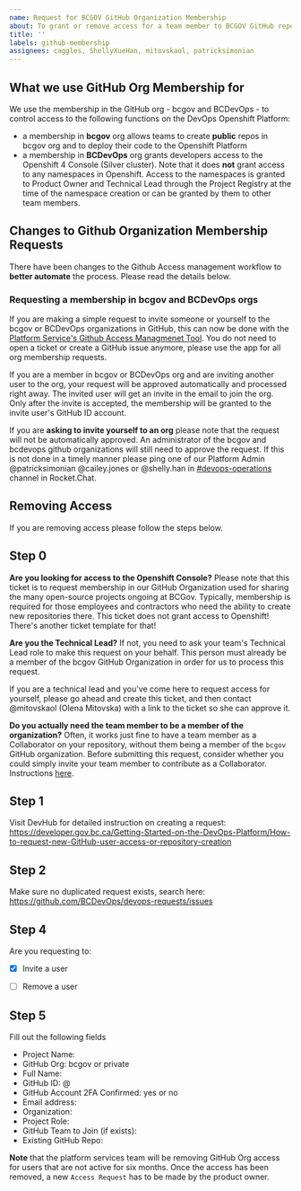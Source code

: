 ```yaml
---
name: Request for BCGOV GitHub Organization Membership
about: To grant or remove access for a team member to BCGOV GitHub repositories.
title: ''
labels: github-membership
assignees: caggles, ShellyXueHan, mitovskaol, patricksimonian
---
```

## What we use GitHub Org Membership for

We use the membership in the GitHub org - bcgov and BCDevOps - to control access to the following functions on the DevOps Openshift Platform: 
- a membership in **bcgov** org allows teams to create **public** repos in bcgov org and to deploy their code to the Openshift Platform
- a membership in **BCDevOps** org grants developers access to the Openshift 4 Console (Silver cluster). Note that it does **not** grant access to any namespaces in Openshift. Access to the namespaces is granted to Product Owner and Technical Lead through the Project Registry at the time of the namespace creation or can be granted by them to other team members.
## Changes to Github Organization Membership Requests

There have been changes to the Github Access management workflow to __better automate__ the process. Please read the details below.
### Requesting a membership in bcgov and BCDevOps orgs

If you are making a simple request to invite someone or yourself to the bcgov or BCDevOps organizations in GitHub, this can now be done with the
[Platform Service's Github Access Managmenet Tool](https://just-ask-web-bdec76-prod.apps.silver.devops.gov.bc.ca/). You do not need to open a ticket or create a GitHub issue anymore, please use the app for all org membership requests. 

If you are a member in bcgov or BCDevOps org and are inviting another user to the org, your request will be approved automatically and processed right away.  The invited user will get an invite in the email to join the org. Only after the invite is accepted, the membership will be granted to the invite user's GitHub ID account.

If you are __asking to invite yourself to an org__ please note that the request will not be automatically approved. An administrator of the bcgov and bcdevops github organizations will still need to approve the request. If this is not done in a timely manner please ping one of our Platform Admin @patricksimonian @cailey.jones or @shelly.han in [#devops-operations](https://chat.developer.gov.bc.ca/channel/devops-operations) channel in Rocket.Chat.

## Removing Access

If you are removing access please follow the steps below.

## Step 0

**Are you looking for access to the Openshift Console?**
Please note that this ticket is to request membership in our GitHub Organization used for sharing the many open-source projects ongoing at BCGov.
Typically, membership is required for those employees and contractors who need the ability to create new repositories there.
This ticket does not grant access to Openshift! There's another ticket template for that!

**Are you the Technical Lead?**
If not, you need to ask your team's Technical Lead role to make this request on your behalf. 
This person must already be a member of the bcgov GitHub Organization in order for us to process this request.

If you are a technical lead and you've come here to request access for yourself, please go ahead and create this ticket, and then 
contact @mitovskaol (Olena Mitovska) with a link to the ticket so she can approve it.

**Do you actually need the team member to be a member of the organization?**
Often, it works just fine to have a team member as a Collaborator on your repository, without them being a member of 
the `bcgov` GitHub organization. Before submitting this request, consider whether you could simply invite your team 
member to contribute as a Collaborator.  
Instructions [here](https://help.github.com/en/github/setting-up-and-managing-your-github-user-account/inviting-collaborators-to-a-personal-repository).


## Step 1
Visit DevHub for detailed instruction on creating a request:
https://developer.gov.bc.ca/Getting-Started-on-the-DevOps-Platform/How-to-request-new-GitHub-user-access-or-repository-creation

## Step 2
Make sure no duplicated request exists, search here:
https://github.com/BCDevOps/devops-requests/issues


## Step 4
Are you requesting to:
- [x] Invite a user
- [ ] Remove a user


## Step 5
Fill out the following fields

* Project Name: 
* GitHub Org: bcgov or private
* Full Name: 
* GitHub ID: @
* GitHub Account 2FA Confirmed: yes or no
* Email address: 
* Organization: 
* Project Role: 
* GitHub Team to Join (if exists): 
* Existing GitHub Repo: 


**Note** that the platform services team will be removing GitHub Org access for users that are not active for six months. Once the access has been removed, a new `Access Request` has to be made by the product owner.
